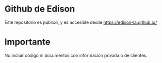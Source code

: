 # Github de Edison

Este repositorio es público, y es accesible desde https://edison-la.github.io/

# Importante 
No incluir código ni documentos con información privada o de clientes.
